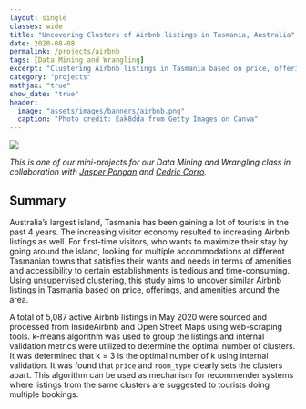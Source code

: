 ```yaml
---
layout: single
classes: wide
title: "Uncovering Clusters of Airbnb listings in Tasmania, Australia"
date: 2020-08-08
permalink: /projects/airbnb
tags: [Data Mining and Wrangling]
excerpt: "Clustering Airbnb listings in Tasmania based on price, offerings, and amenities around the area."
category: "projects"
mathjax: "true"
show_date: "true"
header:
  image: "assets/images/banners/airbnb.png"
  caption: "Photo credit: Eak8dda from Getty Images on Canva"
---
```


[![](https://img.shields.io/badge/Github-View_HTML-181717?logo=github)](https://nicoleobrero.github.io/dataproj/airbnb.html)

*This is one of our mini-projects for our Data Mining and Wrangling class in collaboration with [Jasper Pangan](https://www.linkedin.com/in/jasperkristianpangan/) and [Cedric Corro](https://www.linkedin.com/in/ec-corro/).*

## Summary

Australia’s largest island, Tasmania has been gaining a lot of tourists in the past 4 years. The increasing visitor economy resulted to increasing Airbnb listings as well. For first-time visitors, who wants to maximize their stay by going around the island, looking for multiple accommodations at different Tasmanian towns that satisfies their wants and needs in terms of amenities and accessibility to certain establishments is tedious and time-consuming. Using unsupervised clustering, this study aims to uncover similar Airbnb listings in Tasmania based on price, offerings, and amenities around the area.

A total of 5,087 active Airbnb listings in May 2020 were sourced and processed from InsideAirbnb and Open Street Maps using web-scraping tools. k-means algorithm was used to group the listings and internal validation metrics were utilized to determine the optimal number of clusters. It was determined that k = 3 is the optimal number of k using internal validation. It was found that `price` and `room_type` clearly sets the clusters apart. This algorithm can be used as mechanism for recommender systems where listings from the same clusters are suggested to tourists doing multiple bookings.  